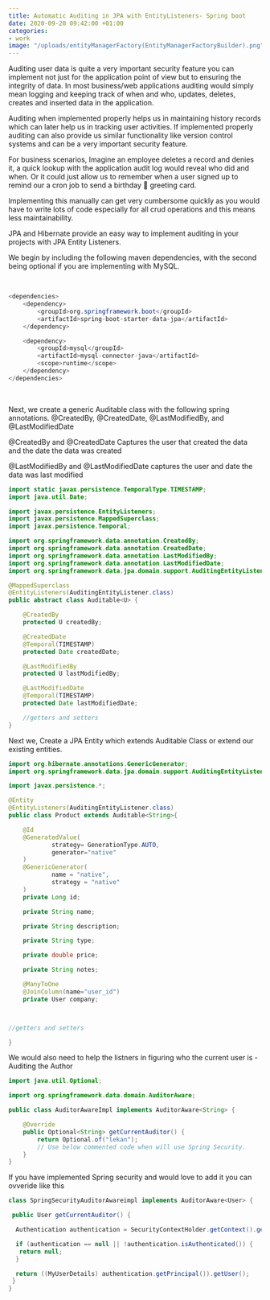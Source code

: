 ```yaml
---
title: Automatic Auditing in JPA with EntityListeners- Spring boot
date: 2020-09-20 09:42:00 +01:00
categories:
- work
image: "/uploads/entityManagerFactory(EntityManagerFactoryBuilder).png"
---
```


Auditing user data is quite a very important security feature you can implement not just for the application point of view but to ensuring the integrity of data.
In most business/web applications auditing would simply mean logging and keeping track of when and who, updates, deletes, creates and inserted data in the application.

Auditing when implemented properly helps us in maintaining history records which can later help us in tracking user activities. If implemented properly auditing can also provide us similar functionality like version control systems and can be a very important security feature.

For business scenarios, Imagine an employee deletes a record and denies it, a quick lookup with the application audit log would reveal who did and when.
Or it could just allow us to remember when a user signed up to remind our a cron job to send a birthday 🎂 greeting card.

Implementing this manually can get very cumbersome quickly as you would have to write lots of code especially for all crud operations and this means less maintainability. 

JPA and Hibernate provide an easy way to implement auditing in your projects with JPA Entity Listeners.

We begin by including the following maven dependencies, with the second being optional if you are implementing with MySQL.

<br/>


```java
<dependencies>
    <dependency>
        <groupId>org.springframework.boot</groupId>
        <artifactId>spring-boot-starter-data-jpa</artifactId>
    </dependency>

    <dependency>
        <groupId>mysql</groupId>
        <artifactId>mysql-connector-java</artifactId>
        <scope>runtime</scope>
    </dependency>
</dependencies>
```

<br/>

Next, we create a generic Auditable class with the following spring annotations.
@CreatedBy, @CreatedDate, @LastModifiedBy, and @LastModifiedDate

@CreatedBy and @CreatedDate
Captures the user that created the data and the date the data was created

@LastModifiedBy and @LastModifiedDate
captures the user and date the data was last modified

```java
import static javax.persistence.TemporalType.TIMESTAMP;
import java.util.Date;

import javax.persistence.EntityListeners;
import javax.persistence.MappedSuperclass;
import javax.persistence.Temporal;

import org.springframework.data.annotation.CreatedBy;
import org.springframework.data.annotation.CreatedDate;
import org.springframework.data.annotation.LastModifiedBy;
import org.springframework.data.annotation.LastModifiedDate;
import org.springframework.data.jpa.domain.support.AuditingEntityListener;

@MappedSuperclass
@EntityListeners(AuditingEntityListener.class)
public abstract class Auditable<U> {

    @CreatedBy
    protected U createdBy;

    @CreatedDate
    @Temporal(TIMESTAMP)
    protected Date createdDate;

    @LastModifiedBy
    protected U lastModifiedBy;

    @LastModifiedDate
    @Temporal(TIMESTAMP)
    protected Date lastModifiedDate;

    //getters and setters
}

```


Next we, Create a JPA Entity which extends Auditable Class or extend our existing entities. 


```java
import org.hibernate.annotations.GenericGenerator;
import org.springframework.data.jpa.domain.support.AuditingEntityListener;

import javax.persistence.*;

@Entity
@EntityListeners(AuditingEntityListener.class)
public class Product extends Auditable<String>{

    @Id
    @GeneratedValue(
            strategy= GenerationType.AUTO,
            generator="native"
    )
    @GenericGenerator(
            name = "native",
            strategy = "native"
    )
    private Long id;

    private String name;

    private String description;

    private String type;

    private double price;

    private String notes;

    @ManyToOne
    @JoinColumn(name="user_id")
    private User company;



//getters and setters

}
```

We would also need to help the listners in figuring who the current user is - Auditing the Author

```java
import java.util.Optional;

import org.springframework.data.domain.AuditorAware;

public class AuditorAwareImpl implements AuditorAware<String> {

    @Override
    public Optional<String> getCurrentAuditor() {
        return Optional.of("lekan");
        // Use below commented code when will use Spring Security.
    }
}

```

If you have implemented Spring security and would love to add it you can ovveride like this


```java
class SpringSecurityAuditorAwareimpl implements AuditorAware<User> {

 public User getCurrentAuditor() {

  Authentication authentication = SecurityContextHolder.getContext().getAuthentication();

  if (authentication == null || !authentication.isAuthenticated()) {
   return null;
  }

  return ((MyUserDetails) authentication.getPrincipal()).getUser();
 }
}

```



